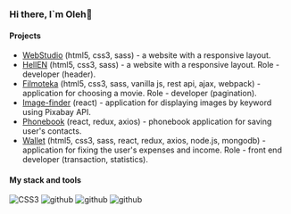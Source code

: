 ### Hi there, I`m Oleh👋

#### Projects

- [WebStudio](https://deoneshka.github.io/goit-markup-hw-08/index.html) (html5, css3, sass) - a website with a responsive layout.
- [HellEN](https://deoneshka.github.io/goit-team-project-html-css/) (html5, css3, sass) - a website with a responsive layout. Role - developer (header).
- [Filmoteka](https://deoneshka.github.io/goit-team-project-js/) (html5, css3, sass, vanilla js, rest api, ajax, webpack) - application for choosing a movie. Role - developer (pagination).
- [Image-finder](https://deoneshka.github.io/goit-react-hw-03-image-finder/) (react) - application for displaying images by keyword using Pixabay API.
- [Phonebook](https://deoneshka-goit-react-hw-09-phonebook.netlify.app/login) (react, redux, axios) - phonebook application for saving user's contacts.
- [Wallet](https://wallet-tpb.netlify.app/login) (html5, css3, sass, react, redux, axios, node.js, mongodb) - application for fixing the user's expenses and income. Role - front end developer (transaction, statistics).

#### My stack and tools

![CSS3](https://img.shields.io/badge/CSS3-000000?style=for-the-badge&logo=css3&logoColor=white)
![github](https://img.shields.io/badge/GitHub-000000?style=for-the-badge&logo=css3&logoColor=white)
![github](https://img.shields.io/badge/GitHub-000000?style=for-the-badge&logo=css3&logoColor=white)
![github](https://img.shields.io/badge/GitHub-000000?style=for-the-badge&logo=css3&logoColor=white)

